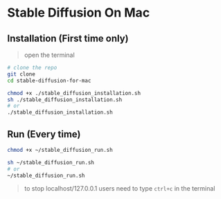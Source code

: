 # Stable Diffusion On Mac 

## Installation (First time only)
> open the terminal

```bash
# clone the repo
git clone 
cd stable-diffusion-for-mac

chmod +x ./stable_diffusion_installation.sh
sh ./stable_diffusion_installation.sh
# or
./stable_diffusion_installation.sh
```

## Run (Every time)
```bash
chmod +x ~/stable_diffusion_run.sh

sh ~/stable_diffusion_run.sh
# or
~/stable_diffusion_run.sh
```

> to stop localhost/127.0.0.1 users need to type `ctrl+c` in the terminal